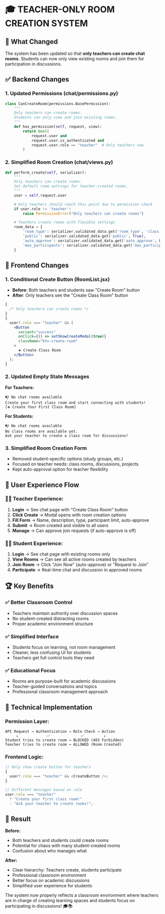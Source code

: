 # 🎓 TEACHER-ONLY ROOM CREATION SYSTEM

## 🚨 **What Changed**

The system has been updated so that **only teachers can create chat rooms**. Students can now only view existing rooms and join them for participation in discussions.

## ✅ **Backend Changes**

### **1. Updated Permissions (chat/permissions.py)**

```python
class CanCreateRoom(permissions.BasePermission):
    """
    Only teachers can create rooms.
    Students can only view and join existing rooms.
    """
    def has_permission(self, request, view):
        return bool(
            request.user and
            request.user.is_authenticated and
            request.user.role == "teacher"  # Only teachers now
        )
```

### **2. Simplified Room Creation (chat/views.py)**

```python
def perform_create(self, serializer):
    """
    Only teachers can create rooms.
    Set default room settings for teacher-created rooms.
    """
    user = self.request.user

    # Only teachers should reach this point due to permission check
    if user.role != 'teacher':
        raise PermissionError("Only teachers can create rooms")

    # Teachers create rooms with flexible settings
    room_data = {
        'room_type': serializer.validated_data.get('room_type', 'class'),
        'public': serializer.validated_data.get('public', True),
        'auto_approve': serializer.validated_data.get('auto_approve', False),
        'max_participants': serializer.validated_data.get('max_participants', 50)
    }
```

## 🎨 **Frontend Changes**

### **1. Conditional Create Button (RoomList.jsx)**

- **Before**: Both teachers and students saw "Create Room" button
- **After**: Only teachers see the "Create Class Room" button

```jsx
{
  /* Only teachers can create rooms */
}
{
  user?.role === "teacher" && (
    <Button
      variant="success"
      onClick={() => setShowCreateModal(true)}
      className="btn-create-room"
    >
      ➕ Create Class Room
    </Button>
  );
}
```

### **2. Updated Empty State Messages**

**For Teachers:**

```
📭 No chat rooms available
Create your first class room and start connecting with students!
[➕ Create Your First Class Room]
```

**For Students:**

```
📭 No chat rooms available
No class rooms are available yet.
Ask your teacher to create a class room for discussions!
```

### **3. Simplified Room Creation Form**

- Removed student-specific options (study groups, etc.)
- Focused on teacher needs: class rooms, discussions, projects
- Kept auto-approval option for teacher flexibility

## 🔄 **User Experience Flow**

### **👨‍🏫 Teacher Experience:**

1. **Login** → See chat page with "Create Class Room" button
2. **Click Create** → Modal opens with room creation options
3. **Fill Form** → Name, description, type, participant limit, auto-approve
4. **Submit** → Room created and visible to all users
5. **Manage** → Can approve join requests (if auto-approve is off)

### **👩‍🎓 Student Experience:**

1. **Login** → See chat page with existing rooms only
2. **View Rooms** → Can see all active rooms created by teachers
3. **Join Room** → Click "Join Now" (auto-approve) or "Request to Join"
4. **Participate** → Real-time chat and discussion in approved rooms

## 🏆 **Key Benefits**

### **✅ Better Classroom Control**

- Teachers maintain authority over discussion spaces
- No student-created distracting rooms
- Proper academic environment structure

### **✅ Simplified Interface**

- Students focus on learning, not room management
- Cleaner, less confusing UI for students
- Teachers get full control tools they need

### **✅ Educational Focus**

- Rooms are purpose-built for academic discussions
- Teacher-guided conversations and topics
- Professional classroom management approach

## 🔧 **Technical Implementation**

### **Permission Layer:**

```
API Request → Authentication → Role Check → Action
     ↓             ✅              ✅         ↓
Student tries to create room → BLOCKED (403 Forbidden)
Teacher tries to create room → ALLOWED (Room Created)
```

### **Frontend Logic:**

```javascript
// Only show create button for teachers
{
  user?.role === "teacher" && <CreateButton />;
}

// Different messages based on role
user.role === "teacher"
  ? "Create your first class room!"
  : "Ask your teacher to create rooms!";
```

## 🎯 **Result**

**Before:**

- Both teachers and students could create rooms
- Potential for chaos with many student-created rooms
- Confusion about who manages what

**After:**

- Clear hierarchy: Teachers create, students participate
- Professional classroom environment
- Better focus on academic discussions
- Simplified user experience for students

The system now properly reflects a classroom environment where teachers are in charge of creating learning spaces and students focus on participating in discussions! 🎓📚
